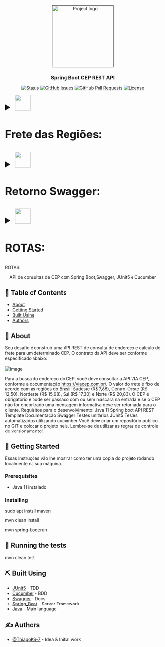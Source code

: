 <p align="center">
  <a href="" rel="noopener">
 <img width=200px height=200px src="https://user-images.githubusercontent.com/83460816/221190949-881b5ec6-86fb-4b24-befd-e906226c76ea.png" alt="Project logo"></a>
</p>


<h3 align="center">Spring Boot CEP REST API</h3>

<div align="center">

[![Status](https://img.shields.io/badge/status-done-violet.svg)]()
[![GitHub Issues](https://img.shields.io/github/issues/ThiagoKS-7/Spring_CEP_API.svg)](https://github.com/ThiagoKS-7/Spring_CEP_API/issues)
[![GitHub Pull Requests](https://img.shields.io/github/issues-pr/ThiagoKS-7/Spring_CEP_API.svg)](https://github.com/ThiagoKS-7/Spring_CEP_API/pulls)
[![License](https://img.shields.io/badge/license-GNUv3-blue.svg)](/LICENSE)

</div>
<details>
 <summary style="font-size:30px; font-weight:bold"><img src="https://media.giphy.com/media/VgCDAzcKvsR6OM0uWg/giphy.gif" width="50"> <h3>Frete das Regiões:</h3></summary>
<br/>
<br/> 
<h3>SUDESTE:</h3>
<img height=400px src="https://user-images.githubusercontent.com/83460816/221192343-768d6b02-505d-4e58-9f13-30b48f1c1ed1.png" alt="Sudeste">
<br/>
<br/>
<h3>NORTE:</h3>
<img height=400px src="https://user-images.githubusercontent.com/83460816/221193155-43843a86-e2fd-440b-8d5e-a244d76f85dd.png" alt="Norte">
<br/>
<br/>
<h3>SUL:</h3>
<img height=400px src="https://user-images.githubusercontent.com/83460816/221197105-817df27f-7db8-4f7a-95e6-de8ad550ea24.png" alt="Sul">
<br/>
<br/>
<h3>NORDESTE:</h3>
<img height=400px src="https://user-images.githubusercontent.com/83460816/221197262-64c65827-cae4-44ca-8978-08132f4e0889.png" alt="Nordeste">
<br/>
<br/>
<h3>CENTRO-OESTE:</h3>
<img height=400px src="https://user-images.githubusercontent.com/83460816/221198944-ad452c9f-03d5-4586-86f4-15bdef3636d6.png" alt="Centro-oeste">
</details>


<details>
  <summary style="font-size:30px; font-weight:bold"><img src="https://media.giphy.com/media/VgCDAzcKvsR6OM0uWg/giphy.gif" width="50"> <h3>Retorno Swagger:</h3></summary>
<br/>
<br/> 
  
  
  ```javascript
{
    "swagger": "2.0",
    "info": {
        "description": "Documentação da API REST de consulta de CEP",
        "title": "SPRING CEP REST API",
        "contact": {
            "name": "Thiago Kasper de Souza",
            "email": "thiagokasper101@gmail.com"
        }
    },
    "host": "localhost:8080",
    "basePath": "/",
    "tags": [
        {
            "name": "consulta-cep-controller",
            "description": "Consulta Cep Controller"
        }
    ],
    "paths": {
        "/v1/consulta-endereco": {
            "post": {
                "tags": [
                    "consulta-cep-controller"
                ],
                "summary": "post",
                "operationId": "postUsingPOST",
                "consumes": [
                    "application/json"
                ],
                "produces": [
                    "*/*"
                ],
                "parameters": [
                    {
                        "in": "body",
                        "name": "consulta",
                        "description": "consulta",
                        "required": true,
                        "schema": {
                            "$ref": "#/definitions/Consulta"
                        }
                    }
                ],
                "responses": {
                    "200": {
                        "description": "OK",
                        "schema": {
                            "$ref": "#/definitions/ResponseEntity"
                        }
                    },
                    "201": {
                        "description": "Created"
                    },
                    "401": {
                        "description": "Unauthorized"
                    },
                    "403": {
                        "description": "Forbidden"
                    },
                    "404": {
                        "description": "Not Found"
                    }
                }
            }
        }
    },
    "definitions": {
        "Consulta": {
            "type": "object",
            "properties": {
                "cep": {
                    "type": "string"
                }
            },
            "title": "Consulta"
        },
        "ResponseEntity": {
            "type": "object",
            "properties": {
                "body": {
                    "type": "object"
                },
                "statusCode": {
                    "type": "string",
                    "enum": [
                        "ACCEPTED",
                        "ALREADY_REPORTED",
                        "BAD_GATEWAY",
                        "BAD_REQUEST",
                        "BANDWIDTH_LIMIT_EXCEEDED",
                        "CHECKPOINT",
                        "CONFLICT",
                        "CONTINUE",
                        "CREATED",
                        "DESTINATION_LOCKED",
                        "EXPECTATION_FAILED",
                        "FAILED_DEPENDENCY",
                        "FORBIDDEN",
                        "FOUND",
                        "GATEWAY_TIMEOUT",
                        "GONE",
                        "HTTP_VERSION_NOT_SUPPORTED",
                        "IM_USED",
                        "INSUFFICIENT_SPACE_ON_RESOURCE",
                        "INSUFFICIENT_STORAGE",
                        "INTERNAL_SERVER_ERROR",
                        "I_AM_A_TEAPOT",
                        "LENGTH_REQUIRED",
                        "LOCKED",
                        "LOOP_DETECTED",
                        "METHOD_FAILURE",
                        "METHOD_NOT_ALLOWED",
                        "MOVED_PERMANENTLY",
                        "MOVED_TEMPORARILY",
                        "MULTIPLE_CHOICES",
                        "MULTI_STATUS",
                        "NETWORK_AUTHENTICATION_REQUIRED",
                        "NON_AUTHORITATIVE_INFORMATION",
                        "NOT_ACCEPTABLE",
                        "NOT_EXTENDED",
                        "NOT_FOUND",
                        "NOT_IMPLEMENTED",
                        "NOT_MODIFIED",
                        "NO_CONTENT",
                        "OK",
                        "PARTIAL_CONTENT",
                        "PAYLOAD_TOO_LARGE",
                        "PAYMENT_REQUIRED",
                        "PERMANENT_REDIRECT",
                        "PRECONDITION_FAILED",
                        "PRECONDITION_REQUIRED",
                        "PROCESSING",
                        "PROXY_AUTHENTICATION_REQUIRED",
                        "REQUESTED_RANGE_NOT_SATISFIABLE",
                        "REQUEST_ENTITY_TOO_LARGE",
                        "REQUEST_HEADER_FIELDS_TOO_LARGE",
                        "REQUEST_TIMEOUT",
                        "REQUEST_URI_TOO_LONG",
                        "RESET_CONTENT",
                        "SEE_OTHER",
                        "SERVICE_UNAVAILABLE",
                        "SWITCHING_PROTOCOLS",
                        "TEMPORARY_REDIRECT",
                        "TOO_EARLY",
                        "TOO_MANY_REQUESTS",
                        "UNAUTHORIZED",
                        "UNAVAILABLE_FOR_LEGAL_REASONS",
                        "UNPROCESSABLE_ENTITY",
                        "UNSUPPORTED_MEDIA_TYPE",
                        "UPGRADE_REQUIRED",
                        "URI_TOO_LONG",
                        "USE_PROXY",
                        "VARIANT_ALSO_NEGOTIATES"
                    ]
                },
                "statusCodeValue": {
                    "type": "integer",
                    "format": "int32"
                }
            },
            "title": "ResponseEntity"
        }
    }
}
```
</details>
<details>
  <summary style="font-size:30px; font-weight:bold"><img src="https://media.giphy.com/media/VgCDAzcKvsR6OM0uWg/giphy.gif" width="50"> <h3>ROTAS:</h3></summary>
<br/>
<br/> 
  
  
 ```
 curl --location --request GET 'http://localhost:8080/v2/api-docs'
  
  
  
curl --location --request POST 'localhost:8080/v1/consulta-endereco' \
--header 'Content-Type: application/json' \
--data-raw '{ 
    "cep":"72874-555" 
}'
  
 ```
</details>
ROTAS:



<p align="center">
API de consultas de CEP com Spring Boot,Swagger, JUnit5 e Cucumber
</p>

## 📝 Table of Contents

- [About](#about)
- [Getting Started](#getting_started)
- [Built Using](#built_using)
- [Authors](#authors)

## 🧐 About <a name = "about"></a>

Seu desafio é construir uma API REST de consulta de endereço e cálculo de frete para
um determinado CEP. O contrato da API deve ser conforme especificado abaixo:
<br>
<br>
![image](https://user-images.githubusercontent.com/83460816/221191223-0bde7716-ea61-491f-873c-38f925f70ea8.png)


Para a busca do endereço do CEP, você deve consultar a API VIA CEP, conforme a
documentação https://viacep.com.br/. O valor do frete é fixo de acordo com as regiões
do Brasil: Sudeste (R$ 7,85), Centro-Oeste (R$ 12,50), Nordeste (R$ 15,98), Sul (R$
17,30) e Norte (R$ 20,83). O CEP é obrigatório e pode ser passado com ou sem máscara
na entrada e se o CEP não for encontrado uma mensagem informativa deve ser retornada
para o cliente.
Requisitos para o desenvolvimento:
Java 11
Spring boot
API REST Template
Documentação Swagger
Testes unitários JUnit5
Testes automatizados utilizando cucumber
Você deve criar um repositório publico no GIT e colocar o projeto nele. Lembre-se de
utilizar as regras de controle de versionamento!

## 🏁 Getting Started <a name = "getting_started"></a>

Essas instruções vão lhe  mostrar como ter uma copia do projeto rodando localmente na sua máquina.

### Prerequisites

- Java 11 instalado

### Installing

sudo apt install maven

mvn clean install

mvn spring-boot:run

## 🔧 Running the tests <a name = "tests"></a>

mvn clean test

## ⛏️ Built Using <a name = "built_using"></a>

- [JUnit5](https://junit.org/junit5/) - TDD
- [Cucumber](https://cucumber.io/) - BDD
- [Swagger](https://swagger.io/) - Docs
- [Spring_Boot](https://spring.io/) - Server Framework
- [Java](https://www.java.com/pt-BR/) - Main language

## ✍️ Authors <a name = "authors"></a>

- [@ThiagoKS-7](https://github.com/ThiagoKS-7) - Idea & Initial work

